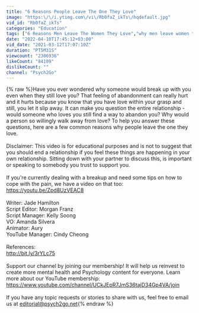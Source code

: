 ```yaml
---
title: "6 Reasons People Leave The One They Love"
image: "https:\/\/i.ytimg.com\/vi\/Rb0faZ_ikTs\/hqdefault.jpg"
vid_id: "Rb0faZ_ikTs"
categories: "Education"
tags: ["6 Reasons Men Leave The Women They Love","why men leave women they love","I love you"]
date: "2022-04-10T17:45:12+03:00"
vid_date: "2021-03-12T17:07:10Z"
duration: "PT5M31S"
viewcount: "2306936"
likeCount: "84109"
dislikeCount: ""
channel: "Psych2Go"
---
```

{% raw %}Have you ever wondered why someone would break up with you even when they still love you? That feeling of abandonment can really hurt and it hurts because you know that you have love within your grasp and still, you let it slip away. It can make you question the entire relationship - would someone who loves you still find a way to abandon you? Why would a person so willingly walk away from love? To help you answer these questions, here are a few common reasons why people leave the one they love. <br /><br />Disclaimer: This video is for educational purposes and is not to suggest that you should end a relationship if you feel these things are happening in your own relationship. Sitting down with your partner to discuss this, is important or speaking to somebody you trust to support you. <br /><br />If you're currently dealing with a breakup and need some tips on how to cope with the pain, we have a video on that too: <a rel="nofollow" target="blank" href="https://youtu.be/Zpd8UzVEAC8">https://youtu.be/Zpd8UzVEAC8</a> <br /><br />Writer: Jade Hamilton<br />Script Editor: Morgan Franz <br />Script Manager: Kelly Soong <br />VO: Amanda Silvera<br />Animator: Aury <br />YouTube Manager: Cindy Cheong <br /><br />References: <br /><a rel="nofollow" target="blank" href="http://bit.ly/3rYLc75">http://bit.ly/3rYLc75</a><br /><br />Support our channel by joining our membership! It will help us reinvest to create more mental health and Psychology content for everyone. Learn more about our YouTube membership: <br /><a rel="nofollow" target="blank" href="https://www.youtube.com/channel/UCkJEpR7JmS36tajD34Gp4VA/join">https://www.youtube.com/channel/UCkJEpR7JmS36tajD34Gp4VA/join</a><br /><br />If you have any topic requests or stories to share with us, feel free to email us at editorial@psych2go.net{% endraw %}
